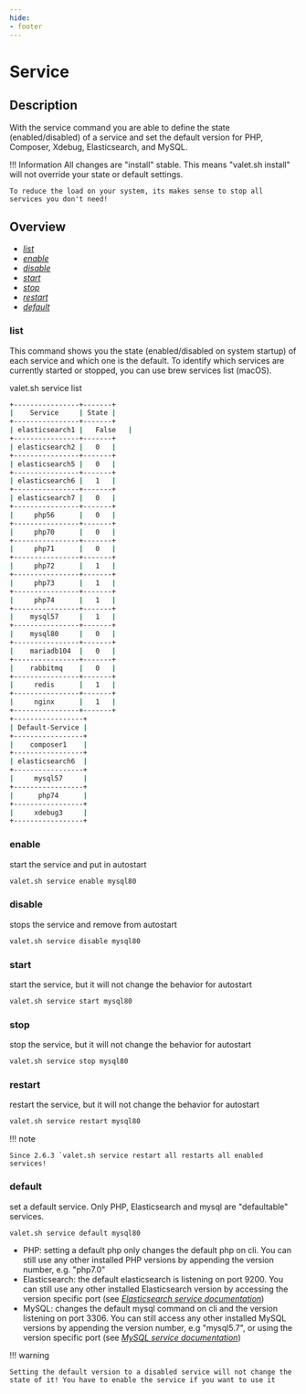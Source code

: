 ```yaml
---
hide:
- footer
---
```


# Service

## Description

With the service command you are able to define the state (enabled/disabled) of a service and set the default version for PHP, Composer, Xdebug, Elasticsearch, and MySQL.

!!! Information
    All changes are "install" stable. This means "valet.sh install" will not override your state or default settings.

    To reduce the load on your system, its makes sense to stop all services you don't need!

## Overview

* *[list](/commands/service/#list)*
* *[enable](/commands/service/#list)*
* *[disable](/commands/service/#list)*
* *[start](/commands/service/#list)*
* *[stop](/commands/service/#list)*
* *[restart](/commands/service/#list)*
* *[default](/commands/service/#list)*

### list

This command shows you the state (enabled/disabled on system startup) of each service and which one is the default.
To identify which services are currently started or stopped, you can use brew services list (macOS).

valet.sh service list
``` bash
+----------------+-------+
|    Service     | State |
+----------------+-------+
| elasticsearch1 |   False   |
+----------------+-------+
| elasticsearch2 |   0   |
+----------------+-------+
| elasticsearch5 |   0   |
+----------------+-------+
| elasticsearch6 |   1   |
+----------------+-------+
| elasticsearch7 |   0   |
+----------------+-------+
|     php56      |   0   |
+----------------+-------+
|     php70      |   0   |
+----------------+-------+
|     php71      |   0   |
+----------------+-------+
|     php72      |   1   |
+----------------+-------+
|     php73      |   1   |
+----------------+-------+
|     php74      |   1   |
+----------------+-------+
|    mysql57     |   1   |
+----------------+-------+
|    mysql80     |   0   |
+----------------+-------+
|    mariadb104  |   0   |
+----------------+-------+
|    rabbitmq    |   0   |
+----------------+-------+
|     redis      |   1   |
+----------------+-------+
|     nginx      |   1   |
+----------------+-------+ 
+-----------------+
| Default-Service |
+-----------------+
|    composer1    |
+-----------------+
| elasticsearch6  |
+-----------------+
|     mysql57     |
+-----------------+
|      php74      |
+-----------------+
|     xdebug3     |
+-----------------+
```


### enable

start the service and put in autostart
```bash
valet.sh service enable mysql80
```

### disable

stops the service and remove from autostart
```bash
valet.sh service disable mysql80
```

### start

start the service, but it will not change the behavior for autostart
```bash
valet.sh service start mysql80
```

### stop

stop the service, but it will not change the behavior for autostart
```bash
valet.sh service stop mysql80
```

### restart

restart the service, but it will not change the behavior for autostart
```bash
valet.sh service restart mysql80
```
!!! note

    Since 2.6.3 `valet.sh service restart all restarts all enabled services!

### default

set a default service. Only PHP, Elasticsearch and mysql are "defaultable" services. 
```bash
valet.sh service default mysql80
```

* PHP: setting a default php only changes the default php on cli. You can still use any other installed PHP versions by appending the version number, e.g. "php7.0"
* Elasticsearch: the default elasticsearch is listening on port 9200. You can still use any other installed Elasticsearch version by accessing the version specific port (see *[Elasticsearch service documentation](/services/elasticsearch/)*)
* MySQL: changes the default mysql command on cli and the version listening on port 3306. You can still access any other installed MySQL versions by appending the version number, e.g "mysql5.7", or using the version specific port (see *[MySQL service documentation](/services/mysql/)*)


!!! warning

    Setting the default version to a disabled service will not change the state of it! You have to enable the service if you want to use it


